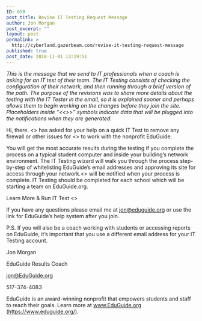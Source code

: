 ```yaml
---
ID: 650
post_title: Revise IT Testing Request Message
author: Jon Morgan
post_excerpt: ""
layout: post
permalink: >
  http://cyberland.gazerbeam.com/revise-it-testing-request-message
published: true
post_date: 2018-11-01 13:19:51
---
```

<p><i>This is the message that we send to IT professionals when a coach is asking for an IT test of their team. The IT Testing consists of checking the configuration of their network, and then running through a brief version of the path. The purpose of the revisions was to share more details about the testing with the IT Tester in the email, so it is explained sooner and perhaps allows them to begin working on the changes before they join the site. Placeholders inside “<<>>” symbols indicate data that will be plugged into the notifications when they are generated.</i></p>
<p><i></i></p>
<p></p>
<p>Hi, there. <<Coach Name>> has asked for your help on a quick IT Test to remove any firewall or other issues for <<Team Name>> to work with the nonprofit EduGuide.

You will get the most accurate results during the testing if you complete the process on a typical student computer and inside your building’s network environment. The IT Testing wizard will walk you through the process step-by-step of whitelisting EduGuide’s email addresses and approving its site for access through your network.<<Coach Name>> will be notified when your process is complete. IT Testing should be completed for each school which will be starting a team on EduGuide.org.

Learn More & Run IT Test <<Link to registration form>>

If you have any questions please email me at jon@eduguide.org or use the link for EduGuide’s help system after you join.

P.S. If you will also be a coach working with students or accessing reports on EduGuide, it’s important that you use a different email address for your IT Testing account.

Jon Morgan

EduGuide Results Coach</p>
<p><a href="mailto:jon@EduGuide.org">jon@EduGuide.org</a></p>
<p>517-374-4083

EduGuide is an award-winning nonprofit that empowers students and staff to reach their goals. Learn more at www.EduGuide.org (https://www.eduguide.org/).

</p>
